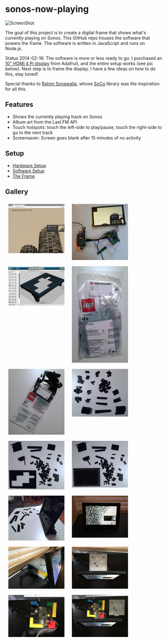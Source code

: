 sonos-now-playing
========================

![ScreenShot](https://raw.github.com/monsur/sonos-now-playing-nodejs/master/docs/images/screenshot.png)

The goal of this project is to create a digital frame that
shows what's currently playing on Sonos. This GitHub repo
houses the software that powers the frame. The software is
written in JavaScript and runs on Node.js.

Status 2014-02-16: The software is more or less ready to go.
I purchased an [10" HDMI 4 Pi display](https://www.adafruit.com/products/2109) from Adafruit, and the entire setup works (see pic below). Next step is to frame the display. I have a few ideas on how to do this, stay tuned!

Special thanks to [Rahim Sonawalla](http://www.hirahim.com/), whose [SoCo](http://python-soco.com/) library was the inspiration for all this.

## Features
  * Shows the currently playing track on Sonos
  * Album art from the Last.FM API
  * Touch hotspots: touch the left-side to play/pause, touch the right-side to go to the next track
  * Screensaver: Screen goes blank after 15 minutes of no activity

## Setup

  * [Hardware Setup](https://github.com/monsur/sonos-now-playing/wiki/Hardware-Setup)
  * [Software Setup](https://github.com/monsur/sonos-now-playing/wiki/Software-Setup)
  * [The Frame](https://github.com/monsur/sonos-now-playing/wiki/The-Frame)

## Gallery

<img src="https://raw.githubusercontent.com/monsur/sonos-now-playing/master/docs/images/screenshot2.png" hspace="10" vspace="10" align="top" width="180">
<img src="https://raw.githubusercontent.com/monsur/sonos-now-playing/master/docs/images/screenshot3.jpg" hspace="10" vspace="10" align="top" width="180">
<img src="https://raw.githubusercontent.com/monsur/sonos-now-playing/master/docs/images/SonosFrame-LegoDesigner.png" vspace="10" hspace="10" align="top" width="180">
<img src="https://raw.githubusercontent.com/monsur/sonos-now-playing/master/docs/images/building1.jpg" hspace="10" vspace="10" align="top" width="180">
<img src="https://raw.githubusercontent.com/monsur/sonos-now-playing/master/docs/images/building3.jpg" hspace="10" vspace="10" align="top" width="180">
<img src="https://raw.githubusercontent.com/monsur/sonos-now-playing/master/docs/images/building5.jpg" hspace="10" vspace="10" align="top" width="180">
<img src="https://raw.githubusercontent.com/monsur/sonos-now-playing/master/docs/images/building6.jpg" hspace="10" vspace="10" align="top" width="180">
<img src="https://raw.githubusercontent.com/monsur/sonos-now-playing/master/docs/images/building7.jpg" hspace="10" vspace="10" align="top" width="180">
<img src="https://raw.githubusercontent.com/monsur/sonos-now-playing/master/docs/images/building9.jpg" hspace="10" vspace="10" align="top" width="180">
<img src="https://raw.githubusercontent.com/monsur/sonos-now-playing/master/docs/images/final6.JPG" hspace="10" vspace="10" align="top" width="180">
<img src="https://raw.githubusercontent.com/monsur/sonos-now-playing/master/docs/images/final5.JPG" hspace="10" vspace="10" align="top" width="180">
<img src="https://raw.githubusercontent.com/monsur/sonos-now-playing/master/docs/images/final4.JPG" hspace="10" vspace="10" align="top" width="180">
<img src="https://raw.githubusercontent.com/monsur/sonos-now-playing/master/docs/images/final3.JPG" hspace="10" vspace="10" align="top" width="180">
<img src="https://raw.githubusercontent.com/monsur/sonos-now-playing/master/docs/images/final2.JPG" hspace="10" vspace="10" align="top" width="180">
